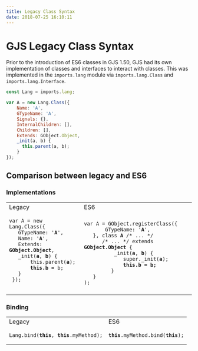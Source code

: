 ```yaml
---
title: Legacy Class Syntax
date: 2018-07-25 16:10:11
---
```

# GJS Legacy Class Syntax

Prior to the introduction of ES6 classes in GJS 1.50, GJS had its own implementation of classes and interfaces to interact with classes. This was implemented in the `imports.lang` module via `imports.lang.Class` and `imports.lang.Interface`.

```js
const Lang = imports.lang;

var A = new Lang.Class({
    Name: 'A',
    GTypeName: 'A',
    Signals: {},
    InternalChildren: [],
    Children: [],
    Extends: GObject.Object,
    _init(a, b) {
      this.parent(a, b);
    }
});
```

## Comparison between legacy and ES6

### Implementations

<table> 
<tr> <td>Legacy</td> <td>ES6</td> </tr>
<tr>
<td>
<pre><code lang="js">var A = new Lang.Class({
   GTypeName: '<b>A</b>',
   Name: '<b>A</b>',
   Extends: <b>GObject.Object</b>,
   _init(<b>a</b>, <b>b</b>) {
       this.parent(<b>a</b>);
       <b>this.b = </b>b;
   }
 });
 </code></pre>
 </td>
 <td>
 <pre><code lang="js">var A = GObject.registerClass({
       GTypeName: '<b>A</b>',
   }, class <b>A</b> /* ... */
      /* ... */ extends <b>GObject.Object</b> { 
          _init(<b>a</b>, <b>b</b>) {
             super._init(<b>a</b>);
             <b>this.b = b;</b>
         }
   }
);</code></pre>
 </td>
 </tr> 
 </table>
 
### Binding

<table> 
<tr> <td>Legacy</td> <td>ES6</td> </tr>
<tr>
<td>
<pre><code lang="js">Lang.bind(<b>this</b>, <b>this</b>.myMethod);</code></pre>
</td>
<td>
<pre><code lang="js"><b>this</b>.myMethod.bind(<b>this</b>);</code></pre>
</td>
</tr> 
</table>
